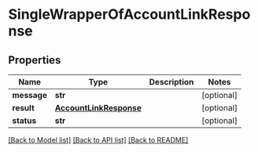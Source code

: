 # SingleWrapperOfAccountLinkResponse

## Properties
Name | Type | Description | Notes
------------ | ------------- | ------------- | -------------
**message** | **str** |  | [optional] 
**result** | [**AccountLinkResponse**](AccountLinkResponse.md) |  | [optional] 
**status** | **str** |  | [optional] 

[[Back to Model list]](../README.md#documentation-for-models) [[Back to API list]](../README.md#documentation-for-api-endpoints) [[Back to README]](../README.md)

